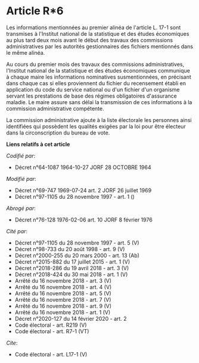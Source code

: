 # Article R*6

Les informations mentionnées au premier alinéa de l'article L. 17-1 sont transmises à l'Institut national de la statistique
et des études économiques au plus tard deux mois avant le début des travaux des commissions administratives par les autorités
gestionnaires des fichiers mentionnés dans le même alinéa.

Au cours du premier mois des travaux des commissions administratives, l'Institut national de la statistique et des études
économiques communique à chaque maire les informations nominatives susmentionnées, en précisant dans chaque cas si elles
proviennent du fichier du recensement établi en application du code du service national ou d'un fichier d'un organisme
servant les prestations de base des régimes obligatoires d'assurance maladie. Le maire assure sans délai la transmission de
ces informations à la commission administrative compétente.

La commission administrative ajoute à la liste électorale les personnes ainsi identifiées qui possèdent les qualités exigées
par la loi pour être électeur dans la circonscription du bureau de vote.

**Liens relatifs à cet article**

_Codifié par_:

  - Décret n°64-1087 1964-10-27 JORF 28 OCTOBRE 1964

_Modifié par_:

  - Décret n°69-747 1969-07-24 art. 2 JORF 26 juillet 1969
  - Décret n°97-1105 du 28 novembre 1997 - art. 1 ()

_Abrogé par_:

  - Décret n°76-128 1976-02-06 art. 10 JORF 8 février 1976

_Cité par_:

  - Décret n°97-1105 du 28 novembre 1997 - art. 5 (V)
  - Décret n°98-733 du 20 août 1998 - art. 9 (V)
  - Décret n°2000-255 du 20 mars 2000 - art. 13 (Ab)
  - Décret n°2015-882 du 17 juillet 2015 - art. 1 (V)
  - Décret n°2018-286 du 19 avril 2018 - art. 3 (V)
  - Décret n°2018-424 du 30 mai 2018 - art. 1 (V)
  - Arrêté du 16 novembre 2018 - art. 3 (V)
  - Arrêté du 16 novembre 2018 - art. 4 (V)
  - Arrêté du 16 novembre 2018 - art. 5 (V)
  - Arrêté du 16 novembre 2018 - art. 7 (V)
  - Arrêté du 16 novembre 2018 - art. 9 (V)
  - Arrêté du 16 novembre 2018 - art. 1 (V)
  - Décret n°2020-127 du 14 février 2020 - art. 2
  - Code électoral - art. R219 (V)
  - Code électoral - art. R7-1 (VT)

_Cite_:

  - Code électoral - art. L17-1 (V)
